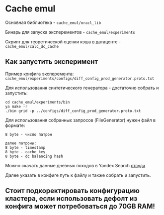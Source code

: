 # Cache emul

Основная библиотека - `cache_emul/oracl_lib`

Бинарь для запуска эксперементов - `cache_emul/experiments`

Скрипт для теоретической оценки кэша в датаценте - `cache_emul/calc_dc_cache`

## Как запустить эксперимент

Пример конфига эксперемента: `cache_emul/experiments/configs/diff_config_prod_generator.proto.txt`

Для использования синтетического генератора - достаточно собрать и запустить:

```
cd cache_emul/experiments/bin
ya make -r
./bin grid -p ../configs/diff_config_prod_generator.proto.txt
```

Для использования собранных запросов (FileGenerator) нужен файл в формате:
```
8 byte - число патрон

далее патроны:
8 byte - timestamp
8 byte - cache key
8 byte - dc balancing hash
```
Можно скачать данные дневных походов в Yandex Search [отсуда](https://zenodo.org/records/15389143)

Далее указать в конфиге путь к файлу и также собрать и запустить.

## Стоит подкоректировать конфигурацию кластера, если использовать дефолт из конфига может потребоваться до 70GB RAM!
